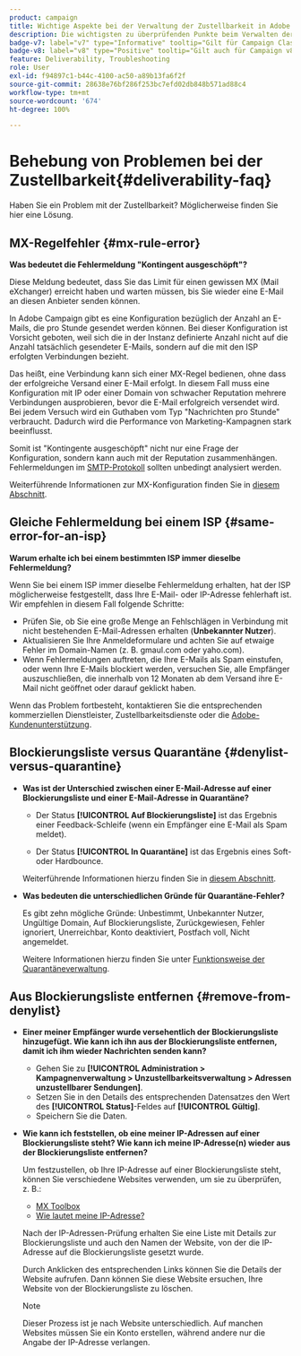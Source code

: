 ```yaml
---
product: campaign
title: Wichtige Aspekte bei der Verwaltung der Zustellbarkeit in Adobe Campaign Classic
description: Die wichtigsten zu überprüfenden Punkte beim Verwalten der Zustellbarkeit in Adobe Campaign
badge-v7: label="v7" type="Informative" tooltip="Gilt für Campaign Classic v7"
badge-v8: label="v8" type="Positive" tooltip="Gilt auch für Campaign v8"
feature: Deliverability, Troubleshooting
role: User
exl-id: f94897c1-b44c-4100-ac50-a89b13fa6f2f
source-git-commit: 28638e76bf286f253bc7efd02db848b571ad88c4
workflow-type: tm+mt
source-wordcount: '674'
ht-degree: 100%

---
```


# Behebung von Problemen bei der Zustellbarkeit{#deliverability-faq}

Haben Sie ein Problem mit der Zustellbarkeit? Möglicherweise finden Sie hier eine Lösung.

## MX-Regelfehler {#mx-rule-error}

**Was bedeutet die Fehlermeldung &quot;Kontingent ausgeschöpft&quot;?**

Diese Meldung bedeutet, dass Sie das Limit für einen gewissen MX (Mail eXchanger) erreicht haben und warten müssen, bis Sie wieder eine E-Mail an diesen Anbieter senden können.

In Adobe Campaign gibt es eine Konfiguration bezüglich der Anzahl an E-Mails, die pro Stunde gesendet werden können. Bei dieser Konfiguration ist Vorsicht geboten, weil sich die in der Instanz definierte Anzahl nicht auf die Anzahl tatsächlich gesendeter E-Mails, sondern auf die mit den ISP erfolgten Verbindungen bezieht.

Das heißt, eine Verbindung kann sich einer MX-Regel bedienen, ohne dass der erfolgreiche Versand einer E-Mail erfolgt. In diesem Fall muss eine Konfiguration mit IP oder einer Domain von schwacher Reputation mehrere Verbindungen ausprobieren, bevor die E-Mail erfolgreich versendet wird. Bei jedem Versuch wird ein Guthaben vom Typ &quot;Nachrichten pro Stunde&quot; verbraucht. Dadurch wird die Performance von Marketing-Kampagnen stark beeinflusst.

Somit ist &quot;Kontingente ausgeschöpft&quot; nicht nur eine Frage der Konfiguration, sondern kann auch mit der Reputation zusammenhängen. Fehlermeldungen im [SMTP-Protokoll](../../production/using/monitoring-processes.md#smtp-errors-per-domain) sollten unbedingt analysiert werden.

Weiterführende Informationen zur MX-Konfiguration finden Sie in [diesem Abschnitt](../../installation/using/email-deliverability.md#mx-configuration).

## Gleiche Fehlermeldung bei einem ISP {#same-error-for-an-isp}

**Warum erhalte ich bei einem bestimmten ISP immer dieselbe Fehlermeldung?**

Wenn Sie bei einem ISP immer dieselbe Fehlermeldung erhalten, hat der ISP möglicherweise festgestellt, dass Ihre E-Mail- oder IP-Adresse fehlerhaft ist. Wir empfehlen in diesem Fall folgende Schritte:
* Prüfen Sie, ob Sie eine große Menge an Fehlschlägen in Verbindung mit nicht bestehenden E-Mail-Adressen erhalten (**Unbekannter Nutzer**).
* Aktualisieren Sie Ihre Anmeldeformulare und achten Sie auf etwaige Fehler im Domain-Namen (z. B. gmaul.com oder yaho.com).
* Wenn Fehlermeldungen auftreten, die Ihre E-Mails als Spam einstufen, oder wenn Ihre E-Mails blockiert werden, versuchen Sie, alle Empfänger auszuschließen, die innerhalb von 12 Monaten ab dem Versand ihre E-Mail nicht geöffnet oder darauf geklickt haben.

Wenn das Problem fortbesteht, kontaktieren Sie die entsprechenden kommerziellen Dienstleister, Zustellbarkeitsdienste oder die [Adobe-Kundenunterstützung](https://helpx.adobe.com/de/enterprise/admin-guide.html/enterprise/using/support-for-experience-cloud.ug.html).

## Blockierungsliste versus Quarantäne {#denylist-versus-quarantine}

* **Was ist der Unterschied zwischen einer E-Mail-Adresse auf einer Blockierungsliste und einer E-Mail-Adresse in Quarantäne?**

   * Der Status **[!UICONTROL Auf Blockierungsliste]** ist das Ergebnis einer Feedback-Schleife (wenn ein Empfänger eine E-Mail als Spam meldet).

   * Der Status **[!UICONTROL In Quarantäne]** ist das Ergebnis eines Soft- oder Hardbounce.

  Weiterführende Informationen hierzu finden Sie in [diesem Abschnitt](understanding-quarantine-management.md#quarantine-vs-denylist).

* **Was bedeuten die unterschiedlichen Gründe für Quarantäne-Fehler?**

  Es gibt zehn mögliche Gründe: Unbestimmt, Unbekannter Nutzer, Ungültige Domain, Auf Blockierungsliste, Zurückgewiesen, Fehler ignoriert, Unerreichbar, Konto deaktiviert, Postfach voll, Nicht angemeldet.

  Weitere Informationen hierzu finden Sie unter [Funktionsweise der Quarantäneverwaltung](understanding-quarantine-management.md).

## Aus Blockierungsliste entfernen {#remove-from-denylist}

* **Einer meiner Empfänger wurde versehentlich der Blockierungsliste hinzugefügt. Wie kann ich ihn aus der Blockierungsliste entfernen, damit ich ihm wieder Nachrichten senden kann?**

   * Gehen Sie zu **[!UICONTROL Administration > Kampagnenverwaltung > Unzustellbarkeitsverwaltung > Adressen unzustellbarer Sendungen]**.
   * Setzen Sie in den Details des entsprechenden Datensatzes den Wert des **[!UICONTROL Status]**-Feldes auf **[!UICONTROL Gültig]**.
   * Speichern Sie die Daten.

* **Wie kann ich feststellen, ob eine meiner IP-Adressen auf einer Blockierungsliste steht? Wie kann ich meine IP-Adresse(n) wieder aus der Blockierungsliste entfernen?**

  Um festzustellen, ob Ihre IP-Adresse auf einer Blockierungsliste steht, können Sie verschiedene Websites verwenden, um sie zu überprüfen, z. B.:
   * [MX Toolbox](https://mxtoolbox.com/)
   * [Wie lautet meine IP-Adresse?](https://whatismyipaddress.com)

  Nach der IP-Adressen-Prüfung erhalten Sie eine Liste mit Details zur Blockierungsliste und auch den Namen der Website, von der die IP-Adresse auf die Blockierungsliste gesetzt wurde.

  Durch Anklicken des entsprechenden Links können Sie die Details der Website aufrufen. Dann können Sie diese Website ersuchen, Ihre Website von der Blockierungsliste zu löschen.

  >[!NOTE]
  >
  >Dieser Prozess ist je nach Website unterschiedlich. Auf manchen Websites müssen Sie ein Konto erstellen, während andere nur die Angabe der IP-Adresse verlangen.
